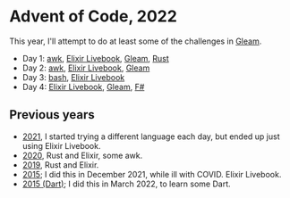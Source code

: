 # Advent of Code, 2022

This year, I'll attempt to do at least some of the challenges in [Gleam](https://gleam.run).

- Day 1: [awk](awk/day01.awk), [Elixir Livebook](livebook/day01.livemd), [Gleam](gleam/day01/), [Rust](rust/day01/)
- Day 2: [awk](awk/day02.awk), [Elixir Livebook](livebook/day02.livemd), [Gleam](gleam/day02/)
- Day 3: [bash](bash/day03/), [Elixir Livebook](livebook/day03.livemd)
- Day 4: [Elixir Livebook](livebook/day04.livemd), [Gleam](gleam/day04/), [F#](fsharp/day04/)

## Previous years

- [2021](https://github.com/rlipscombe/advent-2021), I started trying a different language each day, but ended up just using Elixir Livebook.
- [2020](https://github.com/rlipscombe/advent-2020), Rust and Elixir, some awk.
- [2019](https://github.com/rlipscombe/advent-2019), Rust and Elixir.
- [2015](https://github.com/rlipscombe/advent-2015); I did this in December 2021, while ill with COVID. Elixir Livebook.
- [2015 (Dart)](https://github.com/rlipscombe/advent-2015-dart); I did this in March 2022, to learn some Dart.

